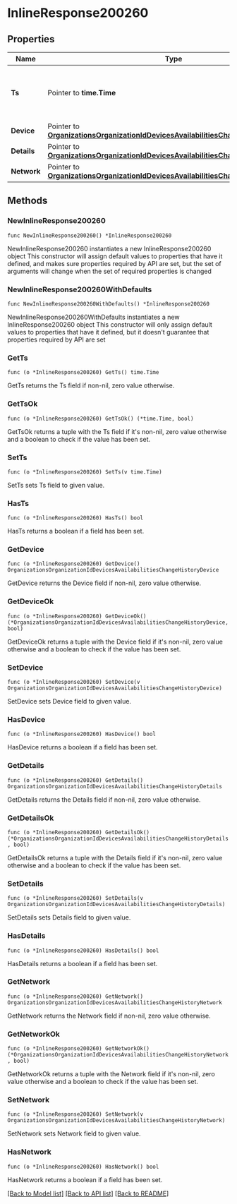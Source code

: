 # InlineResponse200260

## Properties

Name | Type | Description | Notes
------------ | ------------- | ------------- | -------------
**Ts** | Pointer to **time.Time** | Timestamp, in iso8601 format, at which the event happened | [optional] 
**Device** | Pointer to [**OrganizationsOrganizationIdDevicesAvailabilitiesChangeHistoryDevice**](OrganizationsOrganizationIdDevicesAvailabilitiesChangeHistoryDevice.md) |  | [optional] 
**Details** | Pointer to [**OrganizationsOrganizationIdDevicesAvailabilitiesChangeHistoryDetails**](OrganizationsOrganizationIdDevicesAvailabilitiesChangeHistoryDetails.md) |  | [optional] 
**Network** | Pointer to [**OrganizationsOrganizationIdDevicesAvailabilitiesChangeHistoryNetwork**](OrganizationsOrganizationIdDevicesAvailabilitiesChangeHistoryNetwork.md) |  | [optional] 

## Methods

### NewInlineResponse200260

`func NewInlineResponse200260() *InlineResponse200260`

NewInlineResponse200260 instantiates a new InlineResponse200260 object
This constructor will assign default values to properties that have it defined,
and makes sure properties required by API are set, but the set of arguments
will change when the set of required properties is changed

### NewInlineResponse200260WithDefaults

`func NewInlineResponse200260WithDefaults() *InlineResponse200260`

NewInlineResponse200260WithDefaults instantiates a new InlineResponse200260 object
This constructor will only assign default values to properties that have it defined,
but it doesn't guarantee that properties required by API are set

### GetTs

`func (o *InlineResponse200260) GetTs() time.Time`

GetTs returns the Ts field if non-nil, zero value otherwise.

### GetTsOk

`func (o *InlineResponse200260) GetTsOk() (*time.Time, bool)`

GetTsOk returns a tuple with the Ts field if it's non-nil, zero value otherwise
and a boolean to check if the value has been set.

### SetTs

`func (o *InlineResponse200260) SetTs(v time.Time)`

SetTs sets Ts field to given value.

### HasTs

`func (o *InlineResponse200260) HasTs() bool`

HasTs returns a boolean if a field has been set.

### GetDevice

`func (o *InlineResponse200260) GetDevice() OrganizationsOrganizationIdDevicesAvailabilitiesChangeHistoryDevice`

GetDevice returns the Device field if non-nil, zero value otherwise.

### GetDeviceOk

`func (o *InlineResponse200260) GetDeviceOk() (*OrganizationsOrganizationIdDevicesAvailabilitiesChangeHistoryDevice, bool)`

GetDeviceOk returns a tuple with the Device field if it's non-nil, zero value otherwise
and a boolean to check if the value has been set.

### SetDevice

`func (o *InlineResponse200260) SetDevice(v OrganizationsOrganizationIdDevicesAvailabilitiesChangeHistoryDevice)`

SetDevice sets Device field to given value.

### HasDevice

`func (o *InlineResponse200260) HasDevice() bool`

HasDevice returns a boolean if a field has been set.

### GetDetails

`func (o *InlineResponse200260) GetDetails() OrganizationsOrganizationIdDevicesAvailabilitiesChangeHistoryDetails`

GetDetails returns the Details field if non-nil, zero value otherwise.

### GetDetailsOk

`func (o *InlineResponse200260) GetDetailsOk() (*OrganizationsOrganizationIdDevicesAvailabilitiesChangeHistoryDetails, bool)`

GetDetailsOk returns a tuple with the Details field if it's non-nil, zero value otherwise
and a boolean to check if the value has been set.

### SetDetails

`func (o *InlineResponse200260) SetDetails(v OrganizationsOrganizationIdDevicesAvailabilitiesChangeHistoryDetails)`

SetDetails sets Details field to given value.

### HasDetails

`func (o *InlineResponse200260) HasDetails() bool`

HasDetails returns a boolean if a field has been set.

### GetNetwork

`func (o *InlineResponse200260) GetNetwork() OrganizationsOrganizationIdDevicesAvailabilitiesChangeHistoryNetwork`

GetNetwork returns the Network field if non-nil, zero value otherwise.

### GetNetworkOk

`func (o *InlineResponse200260) GetNetworkOk() (*OrganizationsOrganizationIdDevicesAvailabilitiesChangeHistoryNetwork, bool)`

GetNetworkOk returns a tuple with the Network field if it's non-nil, zero value otherwise
and a boolean to check if the value has been set.

### SetNetwork

`func (o *InlineResponse200260) SetNetwork(v OrganizationsOrganizationIdDevicesAvailabilitiesChangeHistoryNetwork)`

SetNetwork sets Network field to given value.

### HasNetwork

`func (o *InlineResponse200260) HasNetwork() bool`

HasNetwork returns a boolean if a field has been set.


[[Back to Model list]](../README.md#documentation-for-models) [[Back to API list]](../README.md#documentation-for-api-endpoints) [[Back to README]](../README.md)


